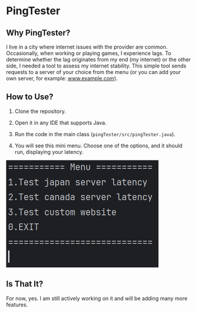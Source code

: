 # PingTester

## Why PingTester?

I live in a city where internet issues with the provider are common. Occasionally, when working or playing games, I experience lags. To determine whether the lag originates from my end (my internet) or the other side, I needed a tool to assess my internet stability. This simple tool sends requests to a server of your choice from the menu (or you can add your own server, for example: www.example.com).

## How to Use?

1. Clone the repository.
   
3. Open it in any IDE that supports Java.
4. Run the code in the main class (`pingTester/src/pingTester.java`).


5. You will see this mini menu. Choose one of the options, and it should run, displaying your latency.

![Menu Screenshot](https://github.com/teramotl/pingTester/blob/main/menuIMG.jpg)

## Is That It?

For now, yes. I am still actively working on it and will be adding many more features.
